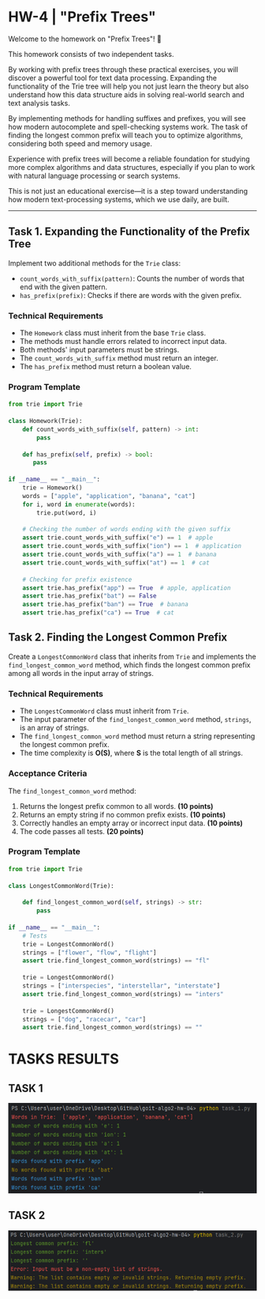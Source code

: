 # HW-4 | "Prefix Trees"

Welcome to the homework on "Prefix Trees"! 🙂

This homework consists of two independent tasks.

By working with prefix trees through these practical exercises, you will discover 
a powerful tool for text data processing. Expanding the functionality of the Trie 
tree will help you not just learn the theory but also understand how this data 
structure aids in solving real-world search and text analysis tasks.

By implementing methods for handling suffixes and prefixes, you will see how
modern autocomplete and spell-checking systems work. The task of finding the
longest common prefix will teach you to optimize algorithms, considering both 
speed and memory usage.

Experience with prefix trees will become a reliable foundation for studying 
more complex algorithms and data structures, especially if you plan to work with 
natural language processing or search systems.

This is not just an educational exercise—it is a step toward understanding how 
modern text-processing systems, which we use daily, are built.

---

## Task 1. Expanding the Functionality of the Prefix Tree

Implement two additional methods for the `Trie` class:

- `count_words_with_suffix(pattern)`: Counts the number of words that end with 
the given pattern.
- `has_prefix(prefix)`: Checks if there are words with the given prefix.

### Technical Requirements

- The `Homework` class must inherit from the base `Trie` class.
- The methods must handle errors related to incorrect input data.
- Both methods' input parameters must be strings.
- The `count_words_with_suffix` method must return an integer.
- The `has_prefix` method must return a boolean value.


### Program Template

```python
from trie import Trie

class Homework(Trie):
    def count_words_with_suffix(self, pattern) -> int:
        pass

    def has_prefix(self, prefix) -> bool:
       pass

if __name__ == "__main__":
    trie = Homework()
    words = ["apple", "application", "banana", "cat"]
    for i, word in enumerate(words):
        trie.put(word, i)

    # Checking the number of words ending with the given suffix
    assert trie.count_words_with_suffix("e") == 1  # apple
    assert trie.count_words_with_suffix("ion") == 1  # application
    assert trie.count_words_with_suffix("a") == 1  # banana
    assert trie.count_words_with_suffix("at") == 1  # cat

    # Checking for prefix existence
    assert trie.has_prefix("app") == True  # apple, application
    assert trie.has_prefix("bat") == False
    assert trie.has_prefix("ban") == True  # banana
    assert trie.has_prefix("ca") == True  # cat
```
## Task 2. Finding the Longest Common Prefix

Create a `LongestCommonWord` class that inherits from `Trie` and implements 
the `find_longest_common_word` method, which finds the longest common prefix 
among all words in the input array of strings.

### Technical Requirements

- The `LongestCommonWord` class must inherit from `Trie`.
- The input parameter of the `find_longest_common_word` method, `strings`, 
is an array of strings.
- The `find_longest_common_word` method must return a string representing the 
longest common prefix.
- The time complexity is **O(S)**, where **S** is the total length of all 
strings.

### Acceptance Criteria

The `find_longest_common_word` method:

1. Returns the longest prefix common to all words. **(10 points)**
2. Returns an empty string if no common prefix exists. **(10 points)**
3. Correctly handles an empty array or incorrect input data. **(10 points)**
4. The code passes all tests. **(20 points)**

### Program Template

```python
from trie import Trie

class LongestCommonWord(Trie):

    def find_longest_common_word(self, strings) -> str:
        pass

if __name__ == "__main__":
    # Tests
    trie = LongestCommonWord()
    strings = ["flower", "flow", "flight"]
    assert trie.find_longest_common_word(strings) == "fl"

    trie = LongestCommonWord()
    strings = ["interspecies", "interstellar", "interstate"]
    assert trie.find_longest_common_word(strings) == "inters"

    trie = LongestCommonWord()
    strings = ["dog", "racecar", "car"]
    assert trie.find_longest_common_word(strings) == ""
```

# TASKS RESULTS

## TASK 1
![task_1_results](assets/task_1_results.png)
## TASK 2
![task_2_results](assets/task_2_results.png)